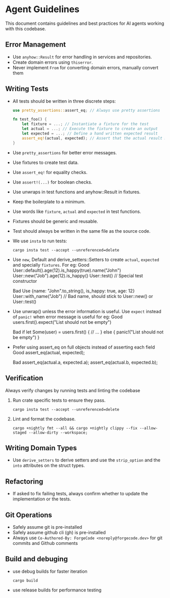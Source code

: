 # Agent Guidelines

This document contains guidelines and best practices for AI agents working with this codebase.

## Error Management

- Use `anyhow::Result` for error handling in services and repositories.
- Create domain errors using `thiserror`.
- Never implement `From` for converting domain errors, manually convert them

## Writing Tests

- All tests should be written in three discrete steps:

  ```rust
  use pretty_assertions::assert_eq; // Always use pretty assertions

  fn test_foo() {
      let fixture = ...; // Instantiate a fixture for the test
      let actual = ...; // Execute the fixture to create an output
      let expected = ...; // Define a hand written expected result
      assert_eq!(actual, expected); // Assert that the actual result matches the expected result
  }
  ```

- Use `pretty_assertions` for better error messages.

- Use fixtures to create test data.

- Use `assert_eq!` for equality checks.

- Use `assert!(...)` for boolean checks.

- Use unwraps in test functions and anyhow::Result in fixtures.

- Keep the boilerplate to a minimum.

- Use words like `fixture`, `actual` and `expected` in test functions.

- Fixtures should be generic and reusable.

- Test should always be written in the same file as the source code.

- We use `insta` to run tests:
  ```
  cargo insta test --accept --unreferenced=delete
  ```
- Use `new`, Default and derive_setters::Setters to create `actual`, `expected` and specially `fixtures`. For eg:
  Good
  User::default().age(12).is_happy(true).name("John")
  User::new("Job").age(12).is_happy()
  User::test() // Special test constructor

  Bad
  Use {name: "John".to_string(), is_happy: true, age: 12}
  User::with_name("Job") // Bad name, should stick to User::new() or User::test()

- Use unwrap() unless the error information is useful. Use `expect` instead of `panic!` when error message is useful for eg:
  Good
  users.first().expect("List should not be empty")

  Bad
  if let Some(user) = users.first() {
  // ...
  } else {
  panic!("List should not be empty")
  }

- Prefer using assert_eq on full objects instead of asserting each field
  Good
  assert_eq(actual, expected);

  Bad
  assert_eq(actual.a, expected.a);
  assert_eq(actual.b, expected.b);

## Verification

Always verify changes by running tests and linting the codebase

1. Run crate specific tests to ensure they pass.

   ```
   cargo insta test --accept --unreferenced=delete
   ```

2. Lint and format the codebase.
   ```
   cargo +nightly fmt --all && cargo +nightly clippy --fix --allow-staged --allow-dirty --workspace;
   ```

## Writing Domain Types

- Use `derive_setters` to derive setters and use the `strip_option` and the `into` attributes on the struct types.

## Refactoring

- If asked to fix failing tests, always confirm whether to update the implementation or the tests.

## Git Operations

- Safely assume git is pre-installed
- Safely assume github cli (gh) is pre-installed
- Always use `Co-Authored-By: ForgeCode <noreply@forgecode.dev>` for git commits and Github comments

## Build and debuging
- use debug builds for faster iteration
  ```
  cargo build
  ```
- use release builds for performance testing
